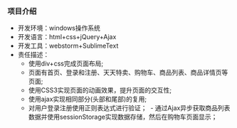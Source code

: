 ### 项目介绍
- 开发环境：windows操作系统
- 开发语言：html+css+jQuery+Ajax
- 开发工具：webstorm+SublimeText
- 责任描述：
  - 使用div+css完成页面布局;
  - 页面有首页、登录和注册、天天特卖、购物车、商品列表、商品详情页等页面;
  - 使用CSS3实现页面的动画效果，提升页面的交互性;
  - 使用ajax实现相同部分(头部和尾部)的复用; 
  - 对用户登录注册使用正则表达式进行验证；
  - 通过Ajax异步获取商品列表数据并使用sessionStorage实现数据存储，然后在购物车页面显示；


